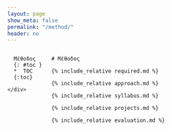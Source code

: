 ```yaml
---
layout: page
show_meta: false
permalink: "/method/"
header: no
---
```


<div class="row">
  <div class="medium-4 medium-push-8 columns" markdown="1">
    <div class="panel radius" markdown="1">

      Μέθοδος
      {: #toc }
      *  TOC
      {:toc}

    </div>
  </div><!-- /.medium-4.columns -->



  <div class="medium-8 medium-pull-4 columns" markdown="1">

    # Μέθοδος

    {% include_relative required.md %}

    {% include_relative approach.md %}

    {% include_relative syllabus.md %}

    {% include_relative projects.md %}

    {% include_relative evaluation.md %}

  </div><!-- /.medium-8.columns -->
</div><!-- /.row -->
